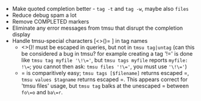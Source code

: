 * Make quoted completion better - `tag -t` and `tag -w`, maybe also `files`
* Reduce debug spam a lot
* Remove COMPLETED markers
* Eliminate any error messages from tmsu that disrupt the completion display
* Handle tmsu-special characters [<>()= ] in tag names
  * <>()! must be escaped in queries, but not in `tmsu tag|untag`
    (can this be considered a bug in tmsu? for example
     creating a tag '!=' is done like `tmsu tag myfile '\!\='`,
     but `tmsu tags myfile` reports `myfile: !\=`;
     you cannot then ask: `tmsu files '!\='`, you must use `'\!\='`)
  * = is comparitively easy; `tmsu tags [$filename]` returns escaped =, `tmsu values $tagname` returns escaped
    =. This appears correct for 'tmsu files' usage, but `tmsu tag` balks at the unescaped = between `fo\=o` and
    `ba\=r`. 